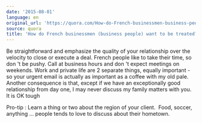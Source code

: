 ```yaml
---
date: '2015-08-01'
language: en
original_url: 'https://quora.com/How-do-French-businessmen-business-people-want-to-be-treated/answer/Clément-Renaud'
source: quora
title: 'How do French businessmen (business people) want to be treated?'
---
```


Be straightforward and emphasize the quality of your relationship over
the velocity to close or execute a deal. French people like to take
their time, so don 't be pushy. Call at business hours and don 't expect
meetings on weekends. Work and private life are 2 separate things,
equally important - so your urgent email is actually as important as a
coffee with my old pale. Another consequence is that, except if we have
an exceptionally good relationship from day one, I may never discuss my
family matters with you. It is OK tough 
 
Pro-tip : Learn a thing or two about the region of your client.  Food,
soccer, anything ... people tends to love to discuss about their
hometown.
